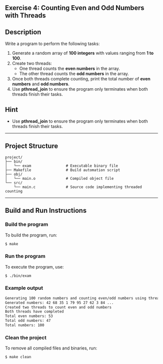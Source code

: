 ## Exercise 4: Counting Even and Odd Numbers with Threads

## Description
Write a program to perform the following tasks:
1. Generate a random array of **100 integers** with values ranging from **1 to 100**.
2. Create two threads:
   - One thread counts the **even numbers** in the array.
   - The other thread counts the **odd numbers** in the array.
3. Once both threads complete counting, print the total number of **even numbers** and **odd numbers**.
4. Use **pthread_join** to ensure the program only terminates when both threads finish their tasks.

## Hint
- Use **pthread_join** to ensure the program only terminates when both threads finish their tasks.

---

## Project Structure
```
project/
├── bin/         
│   └── exam                # Executable binary file
├── Makefile                # Build automation script
├── obj/         
│   └── main.o              # Compiled object file
└── src/         
    └── main.c              # Source code implementing threaded counting
```
---

## Build and Run Instructions

### Build the program
To build the program, run:
```bash
$ make
```

### Run the program
To execute the program, use:
```bash
$ ./bin/exam
```

### Example output
```bash
Generating 100 random numbers and counting even/odd numbers using threads
Generated numbers: 42 68 35 1 79 95 27 62 3 84 ...
Created two threads to count even and odd numbers
Both threads have completed
Total even numbers: 53
Total odd numbers: 47
Total numbers: 100
```

### Clean the project
To remove all compiled files and binaries, run:
```bash
$ make clean
```